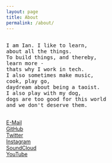 ```yaml
---
layout: page
title: About
permalink: /about/
---
```


<pre class="content">

I am Ian. I like to learn,
about all the things.
To build things, and thereby,
learn more -
thats why I work in tech.
I also sometimes make music,
cook, play go,
daydream about being a taoist.
I also play with my dog,
dogs are too good for this world
and we don't deserve them.

</pre>

<a href="mailto:iansedano@gmail.com">E-Mail</a><br>
<a href="https://github.com/iansedano" target="_blank">GitHub</a><br>
<a href="https://twitter.com/iansedano" target="_blank">Twitter</a><br>
<a href="https://www.instagram.com/iansedano/?hl=en">Instagram</a><br>
<a href="https://soundcloud.com/ianinthecave">SoundCloud</a><br>
<a href="https://www.youtube.com/channel/UCgJV7OHO1uVPnG89j4ksm7Q">YouTube</a>